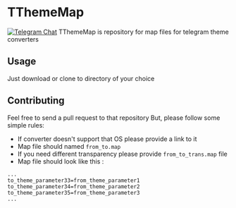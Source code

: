 # TThemeMap
[![Telegram Chat](https://img.shields.io/badge/chat-on%20telegram-0d86d7.svg?style=flat)](https://t.me/TThemesHQ)
TThemeMap is repository for map files for telegram theme converters

## Usage
Just download or clone to directory of your choice

## Contributing
Feel free to send a pull request to that repository
But, please follow some simple rules:
- If converter doesn't support that OS please provide a link to it
- Map file should named `from_to.map`
- If you need different transparency please provide `from_to_trans.map` file
- Map file should look like this :
```
...
to_theme_parameter33=from_theme_parameter1
to_theme_parameter34=from_theme_parameter2
to_theme_parameter35=from_theme_parameter3
...
```
